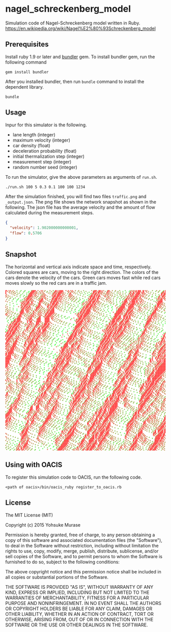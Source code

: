 # nagel_schreckenberg_model

Simulation code of Nagel-Schreckenberg model written in Ruby.
https://en.wikipedia.org/wiki/Nagel%E2%80%93Schreckenberg_model

## Prerequisites

Install ruby 1.9 or later and [bundler](http://bundler.io/) gem.
To install bundler gem, run the following command

```
gem install bundler
```

After you installed bundler, then run `bundle` command to install the dependent library.

```
bundle
```

## Usage

Inpur for this simulator is the following.

- lane length (integer)
- maximum velocity (integer)
- car density (float)
- deceleration probability (float)
- initial thermalization step (integer)
- measurement step (integer)
- random number seed (integer)

To run the simulator, give the above parameters as arguments of `run.sh`.

```
./run.sh 100 5 0.3 0.1 100 100 1234
```

After the simulation finished, you will find two files `traffic.png` and `_output.json`.
The png file shows the network snapshot as shown in the following.
The json file has the average velocity and the amount of flow calculated during the measurement steps.

```json:_output.json
{
  "velocity": 1.902000000000001,
  "flow": 0.5706
}
```

## Snapshot

The horizontal and vertical axis indicate space and time, respectively. Colored squares are cars, moving to the right direction.
The colors of the cars denote the velocity of the cars. Green cars moves fast while red cars moves slowly so the red cars are in a traffic jam.

![snapshot](https://raw.githubusercontent.com/yohm/nagel_schreckenberg_model/master/sample.png)

## Using with OACIS

To register this simulation code to OACIS, run the following code.

```
<path of oacis>/bin/oacis_ruby register_to_oacis.rb
```

## License

The MIT License (MIT)

Copyright (c) 2015 Yohsuke Murase

Permission is hereby granted, free of charge, to any person obtaining a copy of this software and associated documentation files (the "Software"), to deal in the Software without restriction, including without limitation the rights to use, copy, modify, merge, publish, distribute, sublicense, and/or sell copies of the Software, and to permit persons to whom the Software is furnished to do so, subject to the following conditions:

The above copyright notice and this permission notice shall be included in all copies or substantial portions of the Software.

THE SOFTWARE IS PROVIDED "AS IS", WITHOUT WARRANTY OF ANY KIND, EXPRESS OR IMPLIED, INCLUDING BUT NOT LIMITED TO THE WARRANTIES OF MERCHANTABILITY, FITNESS FOR A PARTICULAR PURPOSE AND NONINFRINGEMENT. IN NO EVENT SHALL THE AUTHORS OR COPYRIGHT HOLDERS BE LIABLE FOR ANY CLAIM, DAMAGES OR OTHER LIABILITY, WHETHER IN AN ACTION OF CONTRACT, TORT OR OTHERWISE, ARISING FROM, OUT OF OR IN CONNECTION WITH THE SOFTWARE OR THE USE OR OTHER DEALINGS IN THE SOFTWARE.
